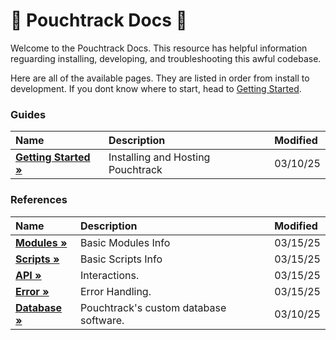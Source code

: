 # 📖 Pouchtrack Docs 📖

Welcome to the Pouchtrack Docs. This resource has helpful information reguarding installing, developing, and troubleshooting this awful codebase.

Here are all of the available pages. They are listed in order from install to development. If you dont know where to start, head to [Getting Started](gettingstarted.md).

### Guides

| Name | Description | Modified |
| :---------- | :---------- | :--------|
| **[Getting Started »](guides/gettingstarted.md)** | Installing and Hosting Pouchtrack | 03/10/25 |

### References 
| Name | Description | Modified |
| :---------- | :---------- | :--------|
| **[Modules »](references/modules.md)** | Basic Modules Info | 03/15/25 |
| **[Scripts »](references/scripts.md)** | Basic Scripts Info | 03/15/25 |
| **[API »](references/api.md)** | Interactions. | 03/15/25 |
| **[Error »](references/error.md)** | Error Handling. | 03/15/25 |
| **[Database »](references/database.md)** | Pouchtrack's custom database software. | 03/10/25 |
